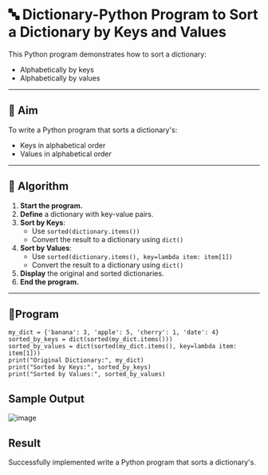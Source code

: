 # 🔤 Dictionary-Python Program to Sort a Dictionary by Keys and Values

This Python program demonstrates how to sort a dictionary:
- Alphabetically by keys
- Alphabetically by values

---

## 🎯 Aim

To write a Python program that sorts a dictionary's:
- Keys in alphabetical order
- Values in alphabetical order

---

## 🧠 Algorithm

1. **Start the program.**
2. **Define** a dictionary with key-value pairs.
3. **Sort by Keys**:
   - Use `sorted(dictionary.items())`
   - Convert the result to a dictionary using `dict()`
4. **Sort by Values**:
   - Use `sorted(dictionary.items(), key=lambda item: item[1])`
   - Convert the result to a dictionary using `dict()`
5. **Display** the original and sorted dictionaries.
6. **End the program.**

---

## 🧪Program
```
my_dict = {'banana': 3, 'apple': 5, 'cherry': 1, 'date': 4}
sorted_by_keys = dict(sorted(my_dict.items()))
sorted_by_values = dict(sorted(my_dict.items(), key=lambda item: item[1]))
print("Original Dictionary:", my_dict)
print("Sorted by Keys:", sorted_by_keys)
print("Sorted by Values:", sorted_by_values)

```

## Sample Output
![image](https://github.com/user-attachments/assets/ef00ad04-cdd8-4f08-afd4-f5adb4fe8f54)

## Result
Successfully implemented write a Python program that sorts a dictionary's.

